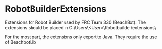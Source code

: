 # RobotBuilderExtensions

Extensions for Robot Builder used by FRC Team 330 (BeachBot). 
The extensions should be placed in C:\Users\\\<User>\Robotbuilder\extensions\

For the most part, the extensions only export to Java. They require the use of BeachbotLib
